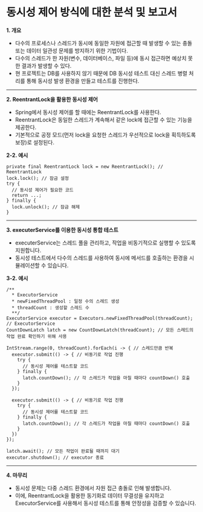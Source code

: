 # 동시성 제어 방식에 대한 분석 및 보고서

**1. 개요**
- 다수의 프로세스나 스레드가 동시에 동일한 자원에 접근할 때 발생할 수 있는 충돌 또는 데이터 일관성 문제를 방지하기 위한 기법이다.
- 다수의 스레드가 한 자원(변수, 데이터베이스, 파일 등)에 동시 접근하면 예상치 못한 결과가 발생할 수 있다.
- 현 프로젝트는 DB를 사용하지 않기 때문에 DB 동시성 테스트 대신 스레드 병렬 처리를 통해 동시성 발생 환경을 만들고 테스트를 진행한다.
---
**2. ReentrantLock을 활용한 동시성 제어**
- Spring에서 동시성 제어를 할 때에는 ReentrantLock를 사용한다.
- ReentrantLock은 동일한 스레드가 계속해서 같은 lock에 접근할 수 있는 기능을 제공한다.
- 기본적으로 공정 모드(먼저 lock을 요청한 스레드가 우선적으로 lock을 획득하도록 보장)로 설정된다.

**2-2. 예시**
```
private final ReentrantLock lock = new ReentrantLock(); // ReentrantLock
lock.lock(); // 잠금 설정
try {
  // 동시성 제어가 필요한 코드
  return ...;
} finally {
  lock.unlock(); // 잠금 해제
}
```
---
**3. executerService를 이용한 동시성 통합 테스트**
- executerService는 스레드 풀을 관리하고, 작업을 비동기적으로 실행할 수 있도록 지원합니다.
- 동시성 테스트에서 다수의 스레드를 사용하여 동시에 메서드를 호출하는 환경을 시뮬레이션할 수 있습니다.

**3-2. 예시**
```
/**
  * ExecutorService
  * newFixedThreadPool : 일정 수의 스레드 생성
  * threadCount : 생성할 스레드 수
  **/
ExecutorService executor = Executors.newFixedThreadPool(threadCount); // ExecutorService
CountDownLatch latch = new CountDownLatch(threadCount); // 모든 스레드의 작업 완료 확인하기 위해 사용

IntStream.range(0, threadCount).forEach(i -> { // 스레드만큼 반복
  executor.submit(() -> { // 비동기로 작업 진행
    try {
      // 동시성 제어를 테스트할 코드
    } finally {
      latch.countDown(); // 각 스레드가 작업을 마칠 때마다 countDown() 호출
    }
  });

  executor.submit(() -> { // 비동기로 작업 진행
    try {
      // 동시성 제어를 테스트할 코드
    } finally {
      latch.countDown(); // 각 스레드가 작업을 마칠 때마다 countDown() 호출
    }
  })
});

latch.await(); // 모든 작업이 완료될 때까지 대기
executor.shutdown(); // executor 종료
```
---
**4. 마무리**
- 동시성 문제는 다중 스레드 환경에서 자원 접근 충돌로 인해 발생합니다.
- 이에, ReentrantLock을 활용한 동기화로 데이터 무결성을 유지하고 ExecutorService를 사용해서 동시성 테스트를 통해 안정성을 검증할 수 있습니다.